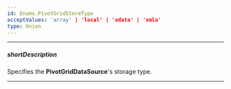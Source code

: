 ```yaml
---
id: Enums.PivotGridStoreType
acceptValues: 'array' | 'local' | 'odata' | 'xmla'
type: Union
---
```

---
##### shortDescription
Specifies the **PivotGridDataSource**'s storage type.

---
<!--
PivotGridDataSourceOptions.store.type(/api-reference/30 Data Layer/PivotGridDataSource/1 Configuration/store/type.md)(ui/pivot_grid/data_source.d.ts)
-->